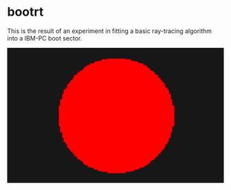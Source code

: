 # bootrt

This is the result of an experiment in fitting a basic ray-tracing algorithm into a IBM-PC boot sector.

![A ray-traced sphere render](/screenshot.png)

